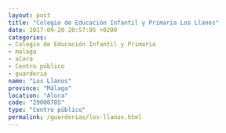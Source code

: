 ```yaml
---
layout: post
title: "Colegio de Educación Infantil y Primaria Los Llanos"
date: 2017-09-20 20:57:05 +0200
categories:
- Colegio de Educación Infantil y Primaria
- malaga
- alora
- Centro público
- guarderia
name: "Los Llanos"
province: "Málaga"
location: "Alora"
code: "29000785"
type: "Centro público"
permalink: /guarderias/los-llanos.html
---
```

